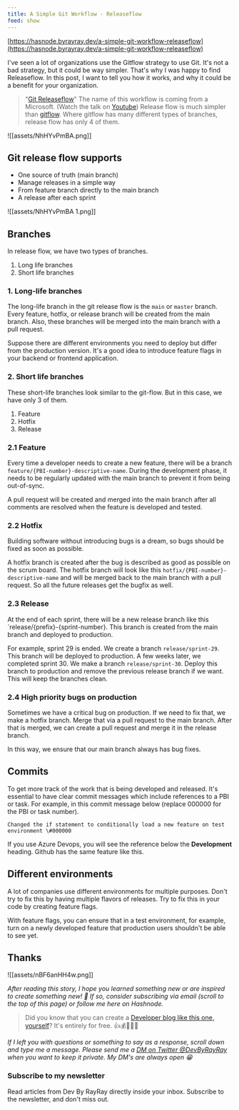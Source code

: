 ```yaml
---
title: A Simple Git Workflow - Releaseflow
feed: show
---
```


[https://hasnode.byrayray.dev/a-simple-git-workflow-releaseflow](https://hasnode.byrayray.dev/a-simple-git-workflow-releaseflow)

I've seen a lot of organizations use the Gitflow strategy to use Git. It's not a bad strategy, but it could be way simpler. That's why I was happy to find Releaseflow. In this post, I want to tell you how it works, and why it could be a benefit for your organization.

> "[Git Releaseflow](https://devblogs.microsoft.com/devops/release-flow-how-we-do-branching-on-the-vsts-team/)" The name of this workflow is coming from a Microsoft. (Watch the talk on [Youtube](https://youtu.be/t_4lLR6F_yk?t=924)) Release flow is much simpler than [gitflow](https://www.atlassian.com/git/tutorials/comparing-workflows/gitflow-workflow). Where gitflow has many different types of branches, release flow has only 4 of them.

![[assets/NhHYvPmBA.png]]

## Git release flow supports

- One source of truth (main branch)
- Manage releases in a simple way
- From feature branch directly to the main branch
- A release after each sprint

![[assets/NhHYvPmBA 1.png]]

## Branches

In release flow, we have two types of branches.

1. Long life branches
2. Short life branches

### 1. Long-life branches

The long-life branch in the git release flow is the `main` or `master` branch. Every feature, hotfix, or release branch will be created from the main branch. Also, these branches will be merged into the main branch with a pull request.

Suppose there are different environments you need to deploy but differ from the production version. It's a good idea to introduce feature flags in your backend or frontend application.

### 2. Short life branches

These short-life branches look similar to the git-flow. But in this case, we have only 3 of them.

1. Feature
2. Hotfix
3. Release

### 2.1 Feature

Every time a developer needs to create a new feature, there will be a branch `feature/{PBI-number}-descriptive-name`. During the development phase, it needs to be regularly updated with the main branch to prevent it from being out-of-sync.

A pull request will be created and merged into the main branch after all comments are resolved when the feature is developed and tested.

### 2.2 Hotfix

Building software without introducing bugs is a dream, so bugs should be fixed as soon as possible.

A hotfix branch is created after the bug is described as good as possible on the scrum board. The hotfix branch will look like this `hotfix/{PBI-number}-descriptive-name` and will be merged back to the main branch with a pull request. So all the future releases get the bugfix as well.

### 2.3 Release

At the end of each sprint, there will be a new release branch like this `release/{prefix}-{sprint-number}. This branch is created from the main branch and deployed to production.

For example, sprint 29 is ended. We create a branch `release/sprint-29`. This branch will be deployed to production. A few weeks later, we completed sprint 30. We make a branch `release/sprint-30`. Deploy this branch to production and remove the previous release branch if we want. This will keep the branches clean.

### 2.4 High priority bugs on production

Sometimes we have a critical bug on production. If we need to fix that, we make a hotfix branch. Merge that via a pull request to the main branch. After that is merged, we can create a pull request and merge it in the release branch.

In this way, we ensure that our main branch always has bug fixes.

## Commits

To get more track of the work that is being developed and released. It's essential to have clear commit messages which include references to a PBI or task. For example, in this commit message below (replace 000000 for the PBI or task number).

```Plain
Changed the if statement to conditionally load a new feature on test environment \#000000
```

If you use Azure Devops, you will see the reference below the **Development** heading. Github has the same feature like this.

## Different environments

A lot of companies use different environments for multiple purposes. Don't try to fix this by having multiple flavors of releases. Try to fix this in your code by creating feature flags.

With feature flags, you can ensure that in a test environment, for example, turn on a newly developed feature that production users shouldn't be able to see yet.

## Thanks

![[assets/nBF6anHH4w.png]]

_After reading this story, I hope you learned something new or are inspired to create something new! 🤗 If so, consider subscribing via email (scroll to the top of this page) or follow me here on Hashnode._

> Did you know that you can create a [Developer blog like this one, yourself](https://hashnode.com/@devbyrayray/joinme)? It's entirely for free. 👍💰🎉🥳🔥

_If I left you with questions or something to say as a response, scroll down and type me a message. Please send me a_ [_DM on Twitter @DevByRayRay_](https://twitter.com/@devbyrayray) _when you want to keep it private. My DM's are always open 😁_

### Subscribe to my newsletter

Read articles from Dev By RayRay directly inside your inbox. Subscribe to the newsletter, and don't miss out.
